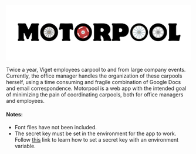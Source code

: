 ![alt tag](https://raw.githubusercontent.com/nikrdc/motorpool/master/static/img/logo.png?token=934935__eyJzY29wZSI6IlJhd0Jsb2I6bmlrcmRjL21vdG9ycG9vbC9tYXN0ZXIvc3RhdGljL2ltZy9sb2dvLnBuZyIsImV4cGlyZXMiOjE0MDYzMzQ5NDB9--9bc63478bb453e22e9fc377b8f68610c17bed4b9)

Twice a year, Viget employees carpool to and from large company events. Currently, the office manager handles the organization of these carpools herself, using a time consuming and fragile combination of Google Docs and email correspondence. Motorpool is a web app with the intended goal of minimizing the pain of coordinating carpools, both for office managers and employees. 

#### Notes:
* Font files have not been included.
* The secret key must be set in the environment for the app to work. Follow [this](http://stackoverflow.com/questions/14786072/keep-secret-keys-out-with-environment-variables) link to learn how to set a secret key with an environment variable.

